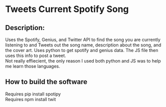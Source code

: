 # Tweets Current Spotify Song


## Description:
Uses the Spotify, Genius, and Twitter API to find the song you are currently listening to and Tweets out the song name, description about the song, and the cover art.
Uses python to get spotify and genius data. The JS file then uses this info to post a tweet. <br>
Not really effiecient, the only reason I used both python and JS was to help me learn those languages.



## How to build the software

Requires pip install spotipy <br>
Requires npm install twit


